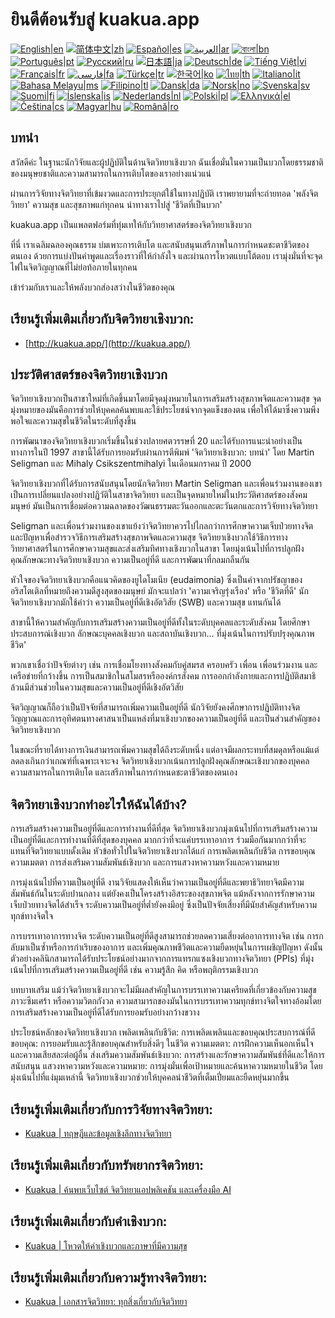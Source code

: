 # ยินดีต้อนรับสู่ kuakua.app

[![English|en](https://img.shields.io/badge/lang-en-green.svg)](README.md)
[![简体中文|zh](https://img.shields.io/badge/lang-zh-red.svg)](README.zh.md)
[![Español|es](https://img.shields.io/badge/lang-es-yellow.svg)](README.es.md)
[![العربية|ar](https://img.shields.io/badge/lang-ar-lightgrey.svg)](README.ar.md)
[![বাংলা|bn](https://img.shields.io/badge/lang-bn-blue.svg)](README.bn.md)
[![Português|pt](https://img.shields.io/badge/lang-pt-brightgreen.svg)](README.pt.md)
[![Русский|ru](https://img.shields.io/badge/lang-ru-darkblue.svg)](README.ru.md)
[![日本語|ja](https://img.shields.io/badge/lang-ja-orange.svg)](README.ja.md)
[![Deutsch|de](https://img.shields.io/badge/lang-de-black.svg)](README.de.md)
[![Tiếng Việt|vi](https://img.shields.io/badge/lang-vi-darkgreen.svg)](README.vi.md)
[![Français|fr](https://img.shields.io/badge/lang-fr-blue.svg)](README.fr.md)
[![فارسی|fa](https://img.shields.io/badge/lang-fa-purple.svg)](README.fa.md)
[![Türkçe|tr](https://img.shields.io/badge/lang-tr-darkred.svg)](README.tr.md)
[![한국어|ko](https://img.shields.io/badge/lang-ko-cyan.svg)](README.ko.md)
[![ไทย|th](https://img.shields.io/badge/lang-th-gold.svg)](README.th.md)
[![Italiano|it](https://img.shields.io/badge/lang-it-darkorange.svg)](README.it.md)
[![Bahasa Melayu|ms](https://img.shields.io/badge/lang-ms-teal.svg)](README.ms.md)
[![Filipino|tl](https://img.shields.io/badge/lang-tl-pink.svg)](README.tl.md)
[![Dansk|da](https://img.shields.io/badge/lang-da-darkblue.svg)](README.da.md)
[![Norsk|no](https://img.shields.io/badge/lang-no-lightblue.svg)](README.no.md)
[![Svenska|sv](https://img.shields.io/badge/lang-sv-darkgreen.svg)](README.sv.md)
[![Suomi|fi](https://img.shields.io/badge/lang-fi-blue.svg)](README.fi.md)
[![Íslenska|is](https://img.shields.io/badge/lang-is-darkred.svg)](README.is.md)
[![Nederlands|nl](https://img.shields.io/badge/lang-nl-orange.svg)](README.nl.md)
[![Polski|pl](https://img.shields.io/badge/lang-pl-purple.svg)](README.pl.md)
[![Ελληνικά|el](https://img.shields.io/badge/lang-el-lightblue.svg)](README.el.md)
[![Čeština|cs](https://img.shields.io/badge/lang-cs-darkblue.svg)](README.cs.md)
[![Magyar|hu](https://img.shields.io/badge/lang-hu-red.svg)](README.hu.md)
[![Română|ro](https://img.shields.io/badge/lang-ro-green.svg)](README.ro.md)

## บทนำ

สวัสดีค่ะ ในฐานะนักวิจัยและผู้ปฏิบัติในด้านจิตวิทยาเชิงบวก ฉันเชื่อมั่นในความเป็นบวกโดยธรรมชาติของมนุษยชาติและความสามารถในการเติบโตของเราอย่างแน่วแน่

ผ่านการวิจัยทางจิตวิทยาที่เข้มงวดและการประยุกต์ใช้ในทางปฏิบัติ เราพยายามที่จะถ่ายทอด 'พลังจิตวิทยา' ความสุข และสุขภาพแก่ทุกคน นำทางเราไปสู่ 'ชีวิตที่เป็นบวก'

kuakua.app เป็นแพลตฟอร์มที่ทุ่มเทให้กับวิทยาศาสตร์ของจิตวิทยาเชิงบวก

ที่นี่ เราเฉลิมฉลองคุณธรรม บ่มเพาะการเติบโต และสนับสนุนเสรีภาพในการกำหนดชะตาชีวิตของตนเอง ด้วยการแบ่งปันคำพูดและเรื่องราวที่ให้กำลังใจ และผ่านการโหวตแบบโต้ตอบ เรามุ่งมั่นที่จะจุดไฟในจิตวิญญาณที่ไม่ย่อท้อภายในทุกคน

เข้าร่วมกับเราและให้พลังบวกส่องสว่างในชีวิตของคุณ

## เรียนรู้เพิ่มเติมเกี่ยวกับจิตวิทยาเชิงบวก:

- [http://kuakua.app/](http://kuakua.app/)

## ประวัติศาสตร์ของจิตวิทยาเชิงบวก

จิตวิทยาเชิงบวกเป็นสาขาใหม่ที่เกิดขึ้นมาโดยมีจุดมุ่งหมายในการเสริมสร้างสุขภาพจิตและความสุข จุดมุ่งหมายของมันคือการช่วยให้บุคคลค้นพบและใช้ประโยชน์จากจุดแข็งของตน เพื่อให้ได้มาซึ่งความพึงพอใจและความสุขในชีวิตในระดับที่สูงขึ้น

การพัฒนาของจิตวิทยาเชิงบวกเริ่มขึ้นในช่วงปลายศตวรรษที่ 20 และได้รับการแนะนำอย่างเป็นทางการในปี 1997 สาขานี้ได้รับการยอมรับผ่านการตีพิมพ์ 'จิตวิทยาเชิงบวก: บทนำ' โดย Martin Seligman และ Mihaly Csikszentmihalyi ในเดือนมกราคม ปี 2000

จิตวิทยาเชิงบวกที่ได้รับการสนับสนุนโดยนักจิตวิทยา Martin Seligman และเพื่อนร่วมงานของเขา เป็นการเปลี่ยนแปลงอย่างปฏิวัติในสาขาจิตวิทยา และเป็นจุดหมายใหม่ในประวัติศาสตร์ของสังคมมนุษย์ มันเป็นการเชื่อมต่อความฉลาดของวัฒนธรรมตะวันออกและตะวันตกและการวิจัยทางจิตวิทยา

Seligman และเพื่อนร่วมงานของเขาแย้งว่าจิตวิทยาควรไปไกลกว่าการศึกษาความเจ็บป่วยทางจิตและปัญหาเพื่อสำรวจวิธีการเสริมสร้างสุขภาพจิตและความสุข จิตวิทยาเชิงบวกใช้วิธีการทางวิทยาศาสตร์ในการศึกษาความสุขและส่งเสริมทิศทางเชิงบวกในสาขา โดยมุ่งเน้นไปที่การปลูกฝังคุณลักษณะทางจิตวิทยาเชิงบวก ความเป็นอยู่ที่ดี และการพัฒนาที่กลมกลืนกัน

หัวใจของจิตวิทยาเชิงบวกคือแนวคิดของยูไดโมเนีย (eudaimonia) ซึ่งเป็นคำจากปรัชญาของอริสโตเติลที่หมายถึงความดีสูงสุดของมนุษย์ มักจะแปลว่า 'ความเจริญรุ่งเรือง' หรือ 'ชีวิตที่ดี' นักจิตวิทยาเชิงบวกมักใช้คำว่า ความเป็นอยู่ที่ดีเชิงอัตวิสัย (SWB) และความสุข แทนกันได้

สาขานี้ให้ความสำคัญกับการเสริมสร้างความเป็นอยู่ที่ดีทั้งในระดับบุคคลและระดับสังคม โดยศึกษาประสบการณ์เชิงบวก ลักษณะบุคคลเชิงบวก และสถาบันเชิงบวก... ที่มุ่งเน้นในการปรับปรุงคุณภาพชีวิต'

พวกเขาเชื่อว่าปัจจัยต่างๆ เช่น การเชื่อมโยงทางสังคมกับคู่สมรส ครอบครัว เพื่อน เพื่อนร่วมงาน และเครือข่ายที่กว้างขึ้น การเป็นสมาชิกในสโมสรหรือองค์กรสังคม การออกกำลังกายและการปฏิบัติสมาธิ ล้วนมีส่วนช่วยในความสุขและความเป็นอยู่ที่ดีเชิงอัตวิสัย

จิตวิญญาณก็ถือว่าเป็นปัจจัยที่สามารถเพิ่มความเป็นอยู่ที่ดี นักวิจัยยังคงศึกษาการปฏิบัติทางจิตวิญญาณและการอุทิศตนทางศาสนาเป็นแหล่งที่มาเชิงบวกของความเป็นอยู่ที่ดี และเป็นส่วนสำคัญของจิตวิทยาเชิงบวก

ในขณะที่รายได้ทางการเงินสามารถเพิ่มความสุขได้ถึงระดับหนึ่ง แต่อาจมีผลกระทบที่สมดุลหรือแม้แต่ลดลงเกินกว่าเกณฑ์ที่เฉพาะเจาะจง จิตวิทยาเชิงบวกเน้นการปลูกฝังคุณลักษณะเชิงบวกของบุคคล ความสามารถในการเติบโต และเสรีภาพในการกำหนดชะตาชีวิตของตนเอง

## จิตวิทยาเชิงบวกทำอะไรให้ฉันได้บ้าง?

การเสริมสร้างความเป็นอยู่ที่ดีและการทำงานที่ดีที่สุด จิตวิทยาเชิงบวกมุ่งเน้นไปที่การเสริมสร้างความเป็นอยู่ที่ดีและการทำงานที่ดีที่สุดของบุคคล มากกว่าที่จะแค่บรรเทาอาการ ร่วมมือกันมากกว่าที่จะแทนที่จิตวิทยาแบบดั้งเดิม หัวข้อทั่วไปในจิตวิทยาเชิงบวกได้แก่ การเพลิดเพลินกับชีวิต การขอบคุณ ความเมตตา การส่งเสริมความสัมพันธ์เชิงบวก และการแสวงหาความหวังและความหมาย

การมุ่งเน้นไปที่ความเป็นอยู่ที่ดี งานวิจัยแสดงให้เห็นว่าความเป็นอยู่ที่ดีและพยาธิวิทยาจิตมีความสัมพันธ์กันในระดับปานกลาง แต่ยังคงเป็นโครงสร้างอิสระของสุขภาพจิต แม้หลังจากการรักษาความเจ็บป่วยทางจิตได้สำเร็จ ระดับความเป็นอยู่ที่ต่ำยังคงมีอยู่ ซึ่งเป็นปัจจัยเสี่ยงที่มีนัยสำคัญสำหรับความทุกข์ทางจิตใจ

การบรรเทาอาการทางจิต ระดับความเป็นอยู่ที่ดีสูงสามารถช่วยลดความเสี่ยงต่ออาการทางจิต เช่น การกลับมาเป็นซ้ำหรือการกำเริบของอาการ และเพิ่มคุณภาพชีวิตและความยืดหยุ่นในการเผชิญปัญหา ดังนั้น ตัวอย่างคลินิกสามารถได้รับประโยชน์อย่างมากจากการแทรกแซงเชิงบวกทางจิตวิทยา (PPIs) ที่มุ่งเน้นไปที่การเสริมสร้างความเป็นอยู่ที่ดี เช่น ความรู้สึก คิด หรือพฤติกรรมเชิงบวก

บทบาทเสริม แม้ว่าจิตวิทยาเชิงบวกจะไม่มีผลสำคัญในการบรรเทาความเครียดที่เกี่ยวข้องกับความสุข ภาวะซึมเศร้า หรือความวิตกกังวล ความสามารถของมันในการบรรเทาความทุกข์ทางจิตใจทางอ้อมโดยการเสริมสร้างความเป็นอยู่ที่ดีได้รับการยอมรับอย่างกว้างขวาง

ประโยชน์หลักของจิตวิทยาเชิงบวก เพลิดเพลินกับชีวิต: การเพลิดเพลินและขอบคุณประสบการณ์ที่ดี ขอบคุณ: การยอมรับและรู้สึกขอบคุณสำหรับสิ่งดีๆ ในชีวิต ความเมตตา: การฝึกความเห็นอกเห็นใจและความเสียสละต่อผู้อื่น ส่งเสริมความสัมพันธ์เชิงบวก: การสร้างและรักษาความสัมพันธ์ที่ดีและให้การสนับสนุน แสวงหาความหวังและความหมาย: การมุ่งมั่นเพื่อเป้าหมายและค้นหาความหมายในชีวิต โดยมุ่งเน้นไปที่แง่มุมเหล่านี้ จิตวิทยาเชิงบวกช่วยให้บุคคลนำชีวิตที่เต็มเปี่ยมและยืดหยุ่นมากขึ้น

## เรียนรู้เพิ่มเติมเกี่ยวกับการวิจัยทางจิตวิทยา:

- [Kuakua | ทฤษฎีและข้อมูลเชิงลึกทางจิตวิทยา](http://kuakua.app/theories-insights)

## เรียนรู้เพิ่มเติมเกี่ยวกับทรัพยากรจิตวิทยา:

- [Kuakua | ค้นพบเว็บไซต์ จิตวิทยาแอปพลิเคชัน และเครื่องมือ AI](http://kuakua.app/explore)

## เรียนรู้เพิ่มเติมเกี่ยวกับคำเชิงบวก:

- [Kuakua | โหวตให้คำเชิงบวกและภาษาที่มีความสุข](http://kuakua.app/vote)

## เรียนรู้เพิ่มเติมเกี่ยวกับความรู้ทางจิตวิทยา:

- [Kuakua | เอกสารจิตวิทยา: ทุกสิ่งเกี่ยวกับจิตวิทยา](http://kuakua.app/docs)
